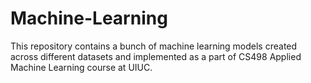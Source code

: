 # Machine-Learning


This repository contains a bunch of machine learning models created across different datasets and implemented as a part of CS498 Applied Machine Learning course at UIUC.